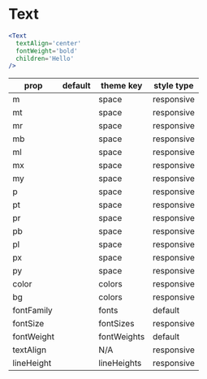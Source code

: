 # Text

```.jsx
<Text
  textAlign='center'
  fontWeight='bold'
  children='Hello'
/>
```

prop | default | theme key | style type
---|---|---|---
m |  | space | responsive
mt |  | space | responsive
mr |  | space | responsive
mb |  | space | responsive
ml |  | space | responsive
mx |  | space | responsive
my |  | space | responsive
p |  | space | responsive
pt |  | space | responsive
pr |  | space | responsive
pb |  | space | responsive
pl |  | space | responsive
px |  | space | responsive
py |  | space | responsive
color |  | colors | responsive
bg |  | colors | responsive
fontFamily |  | fonts | default
fontSize |  | fontSizes | responsive
fontWeight |  | fontWeights | default
textAlign |  | N/A | responsive
lineHeight |  | lineHeights | responsive